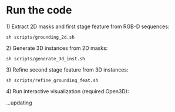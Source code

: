 # Run the code

1\) Extract 2D masks and first stage feature from RGB-D sequences:

```
sh scripts/grounding_2d.sh
```

2\) Generate 3D instances from 2D masks:

```
sh scripts/generate_3d_inst.sh
```

3\) Refine second stage feature from 3D instances:

```
sh scripts/refine_grounding_feat.sh
```

4\) Run interactive visualization (required Open3D):

...updating